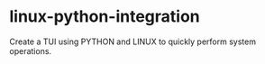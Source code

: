 # linux-python-integration
Create a TUI using PYTHON and LINUX to quickly perform system operations.
